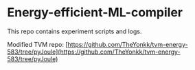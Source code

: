 # Energy-efficient-ML-compiler

This repo contains experiment scripts and logs. 

Modified TVM repo: [https://github.com/TheYonkk/tvm-energy-583/tree/pyJoule](https://github.com/TheYonkk/tvm-energy-583/tree/pyJoule)
